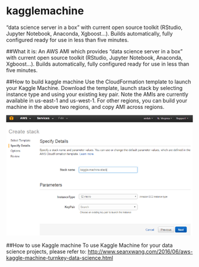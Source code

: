 # kagglemachine
“data science server in a box” with current open source toolkit (RStudio, Jupyter Notebook, Anaconda, Xgboost…). Builds automatically, fully configured ready for use in less than five minutes.

##What it is:
An AWS AMI which provides “data science server in a box” with current open source toolkit (RStudio, Jupyter Notebook, Anaconda, Xgboost…). Builds automatically, fully configured ready for use in less than five minutes.

##How to build kaggle machine
Use the CloudFormation template to launch your Kaggle Machine.
Download the template, launch stack by selecting instance type and using your existing key pair.
Note the AMIs are currently available in us-east-1 and us-west-1. For other regions, you can build your machine in the above two regions, and copy AMI across regions.

![Kaggle Machine Stack](/kagglestack.png?raw=true "Kaggle Machine Stack")

##How to use Kaggle machine
To use Kaggle Machine for your data science projects, please refer to:
http://www.seanxwang.com/2016/06/aws-kaggle-machine-turnkey-data-science.html
